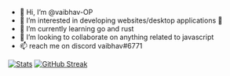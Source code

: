 - 👋 Hi, I’m @vaibhav-OP
- 👀 I’m interested in developing websites/desktop applications 🤭
- 🌱 I’m currently learning go and rust
- 💞️ I’m looking to collaborate on anything related to javascript
- 📫 reach me on discord vaibhav#6771

[![Stats](https://github-readme-stats.vercel.app/api?username=vaibhav-OP)](https://github.com/anuraghazra/github-readme-stats)
[![GitHub Streak](https://streak-stats.demolab.com/?user=vaibhav-OP)](https://git.io/streak-stats)
